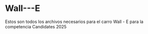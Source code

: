 # Wall---E
Estos son todos los archivos necesarios para el carro Wall - E para la competencia Candidates 2025
